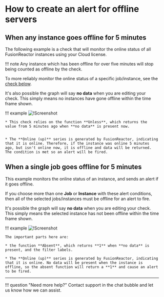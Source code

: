 # How to create an alert for offline servers

## When any instance goes offline for 5 minutes 

The following example is a check that will monitor the online status of all FusionReactor instances using your Cloud license.

!!! note
    Any instance which has been offline for over five minutes will stop being counted as offline by the check.

To more reliably monitor the online status of a specific job/instance, see the [check below](/frdocs/Troubleshooting/Cloud-offline/#when-a-single-job-goes-offline-for-5-minutes).

It's also possible the graph will say **no data** when you are editing your check. This simply means no instances have gone offline within the time frame shown.

!!! example
    ![!Screenshot](/frdocs/Troubleshooting/images/any-instance-offline.png)

    * This check relies on the function **Unless**, which returns the value from 5 minutes ago when **no data** is present now.


    * The **Online (up)** series is generated by FusionReactor, indicating that it is online. Therefore, if the instance was online 5 minutes ago, but isn't online now, it is offline and data will be returned. The condition is met so an alert will be fired.


## When a single job goes offline for 5 minutes

This example monitors the online status of an instance, and sends an alert if it goes offline. 

If you choose more than one **Job** or **Instance** with these alert conditions, then all of the selected jobs/instances must be offline for an alert to fire. 

It's possible the graph will say **no data** when you are editing your check. This simply means the selected instance has not been offline within the time frame shown.

!!! example
    ![!Screenshot](/frdocs/Troubleshooting/images/single-job-offline.png)

    The important parts here are:

    * the function **Absent**, which returns **1** when **no data** is present, and the filter labels.

    * The **Online (up)** series is generated by FusionReactor, indicating that it is online. No data will be present when the instance is offline, so the absent function will return a **1** and cause an alert to be fired.


___

!!! question "Need more help?"
    Contact support in the chat bubble and let us know how we can assist.
